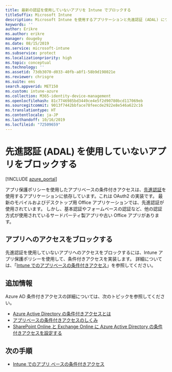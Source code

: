 ```yaml
---
title: 最新の認証を使用していないアプリを Intune でブロックする
titleSuffix: Microsoft Intune
description: Microsoft Intune を使用するアプリケーションと先進認証 (ADAL) について説明します。
keywords: ''
author: Erikre
ms.author: erikre
manager: dougeby
ms.date: 08/15/2019
ms.service: microsoft-intune
ms.subservice: protect
ms.localizationpriority: high
ms.topic: conceptual
ms.technology: ''
ms.assetid: 73db3070-d033-40fb-a8f1-58b9d198021e
ms.reviewer: chrisgre
ms.suite: ems
search.appverid: MET150
ms.custom: intune-azure
ms.collection: M365-identity-device-management
ms.openlocfilehash: 81c7746985bd3449ce4e5f2d90780bcd117069eb
ms.sourcegitcommit: 9013f7442bbface78feecde2922e8e546a622c16
ms.translationtype: HT
ms.contentlocale: ja-JP
ms.lasthandoff: 10/16/2019
ms.locfileid: "72509659"
---
```

# <a name="block-apps-that-dont-use-modern-authentication-adal"></a>先進認証 (ADAL) を使用していないアプリをブロックする

[!INCLUDE [azure_portal](../includes/azure_portal.md)]

アプリ保護ポリシーを使用したアプリベースの条件付きアクセスは、[先進認証](https://support.office.com/article/Using-Office-365-modern-authentication-with-Office-clients-776c0036-66fd-41cb-8928-5495c0f9168a)を使用するアプリケーションに依存しています。これは OAuth2 の実装です。 最新のモバイルおよびデスクトップ用 Office アプリケーションでは、先進認証が使用されています。 しかし、基本認証やフォームベースの認証など、他の認証方式が使用されているサードパーティ製アプリや古い Office アプリがあります。

## <a name="block-access-to-apps"></a>アプリへのアクセスをブロックする

先進認証を使用していないアプリへのアクセスをブロックするには、Intune アプリ保護ポリシーを使用して、条件付きアクセスを実装します。 詳細については、「[Intune でのアプリベースの条件付きアクセス](app-based-conditional-access-intune.md)」を参照してください。

## <a name="additional-information"></a>追加情報

Azure AD 条件付きアクセスの詳細については、次のトピックを参照してください。
- [Azure Active Directory の条件付きアクセスとは](https://docs.microsoft.com/azure/active-directory/conditional-access/overview)
- [アプリベースの条件付きアクセスのしくみ](app-based-conditional-access-intune.md#how-app-based-conditional-access-works)
- [SharePoint Online と Exchange Online に Azure Active Directory の条件付きアクセスを設定する](https://docs.microsoft.com/azure/active-directory/conditional-access/conditional-access-for-exo-and-spo)

## <a name="next-steps"></a>次の手順

- [Intune でのアプリ ベースの条件付きアクセス](app-based-conditional-access-intune.md)

